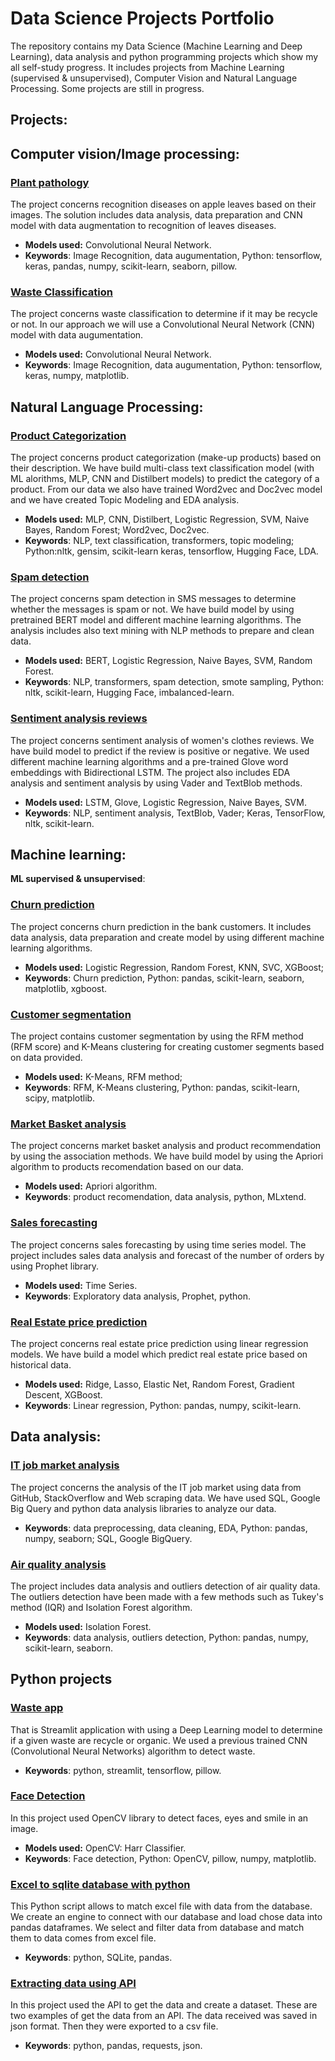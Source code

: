 # Data Science Projects Portfolio

The repository contains my Data Science (Machine Learning and Deep Learning), data analysis and python programming projects which show my all self-study progress. It includes projects from Machine Learning (supervised & unsupervised), Computer Vision and Natural Language Processing. Some projects are still in progress. 

## Projects:

## Computer vision/Image processing:

### [Plant pathology](https://github.com/aniass/Plant-pathology)

The project concerns recognition diseases on apple leaves based on their images. The solution includes data analysis, data preparation and CNN model with data augmentation to recognition of leaves diseases.

- **Models used:** Convolutional Neural Network.
- **Keywords**: Image Recognition, data augumentation, Python: tensorflow, keras, pandas, numpy, scikit-learn, seaborn, pillow.

### [Waste Classification](https://github.com/aniass/Waste-Classification)

The project concerns waste classification to determine if it may be recycle or not. In our approach we will use a Convolutional Neural Network (CNN) model with data augumentation.

- **Models used:** Convolutional Neural Network.
- **Keywords**: Image Recognition, data augumentation, Python: tensorflow, keras, numpy, matplotlib.

## Natural Language Processing:

### [Product Categorization](https://github.com/aniass/Product-Categorization-NLP)

The project concerns product categorization (make-up products) based on their description. We have build multi-class text classification model (with ML alorithms, MLP, CNN and Distilbert models) to predict the category of a product. From our data we also have trained Word2vec and Doc2vec model and we have created Topic Modeling and EDA analysis.

- **Models used:** MLP, CNN, Distilbert, Logistic Regression, SVM, Naive Bayes, Random Forest; Word2vec, Doc2vec.
- **Keywords**: NLP, text classification, transformers, topic modeling; Python:nltk, gensim, scikit-learn  keras, tensorflow, Hugging Face, LDA.

### [Spam detection](https://github.com/aniass/Spam-detection)

The project concerns spam detection in SMS messages to determine whether the messages is spam or not. We have build model by using pretrained BERT model and different machine learning algorithms. The analysis includes also text mining with NLP methods to prepare and clean data.

- **Models used:** BERT, Logistic Regression, Naive Bayes, SVM, Random Forest.
- **Keywords**: NLP, transformers, spam detection, smote sampling, Python: nltk, scikit-learn, Hugging Face, imbalanced-learn.

### [Sentiment analysis reviews](https://github.com/aniass/Sentiment-analysis-reviews)

The project concerns sentiment analysis of women's clothes reviews. We have build model to predict if the review is positive or negative. We used different machine learning algorithms and a pre-trained Glove word embeddings with Bidirectional LSTM. The project also includes EDA analysis and sentiment analysis by using Vader and TextBlob methods.

- **Models used:** LSTM, Glove, Logistic Regression, Naive Bayes, SVM.
- **Keywords**: NLP, sentiment analysis, TextBlob, Vader; Keras, TensorFlow, nltk, scikit-learn.

## Machine learning:
**ML supervised & unsupervised**:

### [Churn prediction](https://github.com/aniass/Churn-prediction)
The project concerns churn prediction in the bank customers. It includes data analysis, data preparation and create model by using different machine learning algorithms.
- **Models used:** Logistic Regression, Random Forest, KNN, SVC, XGBoost;
- **Keywords**: Churn prediction, Python: pandas, scikit-learn, seaborn, matplotlib, xgboost.

### [Customer segmentation ](https://github.com/aniass/Customer-segmentation)

The project contains customer segmentation by using the RFM method (RFM score) and K-Means clustering for creating customer segments based on data provided.
- **Models used:** K-Means, RFM method;
- **Keywords**: RFM, K-Means clustering, Python: pandas, scikit-learn, scipy, matplotlib. 

### [Market Basket analysis](https://github.com/aniass/Market-basket-analysis)

The project concerns market basket analysis and product recommendation by using the association methods. We have build model by using the Apriori algorithm to products recomendation based on our data.
- **Models used:** Apriori algorithm.
- **Keywords**: product recomendation, data analysis, python, MLxtend.

### [Sales forecasting](https://github.com/aniass/Sales-forecasting)

The project concerns sales forecasting by using time series model. The project includes sales data analysis and forecast of the number of orders by using Prophet library.
- **Models used:** Time Series.
- **Keywords**: Exploratory data analysis, Prophet, python.

### [Real Estate price prediction](https://github.com/aniass/Real-Estate-price-prediction)

The project concerns real estate price prediction using linear regression models. We have build a model which predict real estate price based on historical data.
- **Models used:** Ridge, Lasso, Elastic Net, Random Forest, Gradient Descent, XGBoost.
- **Keywords**: Linear regression, Python: pandas, numpy, scikit-learn.

## Data analysis:
### [IT job market analysis](https://github.com/aniass/IT-job-market-analysis)

The project concerns the analysis of the IT job market using data from GitHub, StackOverflow and Web scraping data. We have used SQL, Google Big Query and python data analysis libraries to analyze our data.
- **Keywords**: data preprocessing, data cleaning, EDA, Python: pandas, numpy, seaborn; SQL, Google BigQuery. 

### [Air quality analysis](https://github.com/aniass/Air-quality-analysis)

The project includes data analysis and outliers detection of air quality data. The outliers detection have been made with a few methods such as Tukey's method (IQR) and Isolation Forest algorithm.
- **Models used:** Isolation Forest.
- **Keywords**: data analysis, outliers detection, Python: pandas, numpy, scikit-learn, seaborn.

## Python projects

### [Waste app](https://github.com/aniass/Waste-app)

That is Streamlit application with using a Deep Learning model to determine if a given waste are recycle or organic. We used a previous trained CNN (Convolutional Neural Networks) algorithm to detect waste.
- **Keywords**: python, streamlit, tensorflow, pillow.

### [Face Detection](https://github.com/aniass/Face-Detection-with-OpenCV)

In this project used OpenCV library to detect faces, eyes and smile in an image.
- **Models used:** OpenCV: Harr Classifier.
- **Keywords**: Face detection, Python: OpenCV, pillow, numpy, matplotlib.

### [Excel to sqlite database with python](https://github.com/aniass/Excel-to-sqlite-database-with-python)

This Python script allows to match excel file with data from the database. We create an engine to connect with our database and load chose data into pandas dataframes. We select and filter data from database and match them to data comes from excel file.
- **Keywords**: python, SQLite, pandas.

### [Extracting data using API](https://github.com/aniass/Extracting-data-using-API)

In this project used the API to get the data and create a dataset. These are two examples of get the data from an API. The data received was saved in json format. Then they were exported to a csv file.
- **Keywords**: python, pandas, requests, json.


